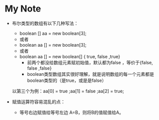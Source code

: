 # My Note

* 布尔类型的数组有以下几种写法：
    * boolean [] aa = new boolean[3];
    * 或者
    * boolean aa [] = new boolean[3];
    * 或者
    * boolean aa [] = new boolean[] { true, false ,true}
       *  前两个都没给数组元素赋初始值，默认都为false ，等价于{false, false ,false}
       *  boolean类型数组其实很好理解，就是说明数组的每一个元素都是boolean类型的（是true，或是是false）
     
     以第三个为例：aa[0] = true ;aa[1] = false ;aa[2] = true;

* 赋值运算符容易混乱的点：
   * 等号右边赋值给等号左边 A=B，则将B的值赋值给A。

